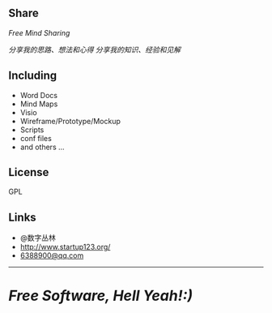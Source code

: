 ## Share
*Free Mind Sharing*

*分享我的思路、想法和心得*
*分享我的知识、经验和见解*

## Including
- Word Docs
- Mind Maps
- Visio
- Wireframe/Prototype/Mockup
- Scripts
- conf files
- and others ...

## License
GPL


## Links
- @数字丛林
- <http://www.startup123.org/>
- <6388900@qq.com>

---
*Free Software, Hell Yeah!:)*
==



